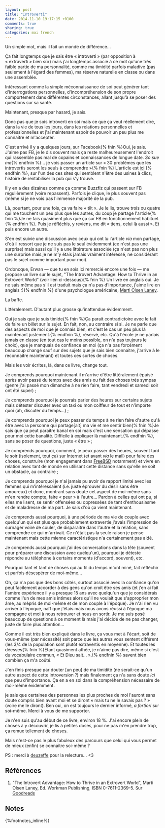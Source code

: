 ```yaml
---
layout: post
title: "Introverti"
date: 2014-11-10 19:17:15 +0100
comments: true
sharing: true
categories: moi french
---
```


Un simple mot, mais il fait un monde de différence…

Ça fait longtemps que je sais être « introverti » (par opposition à « extraverti » bien sûr) mais j'ai longtemps associé à ce mot qu'une très faible partie de ma personnalité, comme ma timidité parfois maladive (pas seulement à l'égard des femmes), ma réserve naturelle en classe ou dans une assemblée.

Intéressant comme la simple méconnaissance de soi peut générer tant d'interrogations personnelles, d'incompréhension de son propre comportement dans différentes circonstances, allant jusqu'à se poser des questions sur sa santé.

Maintenant, presque par hasard, je sais.
<!--more-->
Donc pas que je sois introverti en soi mais ce que ça veut réellement dire, dans la vie de tous les jours, dans les relations personnelles et professionnelles et j'ai maintenant espoir de pouvoir un peu plus me connaitre et m'accepter.

C'est arrivé il y a quelques jours, sur Facebook{% fnin %}Oui, je sais. J'aime pas FB, je le dis souvent mais ça reste malheureusement l'endroit qui rassemble pas mal de copains et connaissances de longue date. *So sue me*{% endfnin %}… je vois passer un article sur « 30 problèmes que les introvertis seront les seuls à comprendre »{% fnin %} L'article est [ici](http://atchuup.com/30-problems-that-only-introverts-will-understand/) {% endfnin %}, sur l'un des ces sites qui semblent n'être des usines à clics, histoire de rentabiliser la pub qui s'y trouve.

Il y en a des dizaines comme ça comme Buzzfiz qui passent sur FB régulièrement (voire repassent). Parfois je clique, le plus souvent pas (même si je ne vois pas l'immense majorité de la pub.

Là, pourtant, pour une fois, ça va faire « tilt ». Je le lis, trouve trois ou quatre qui me touchent un peu plus que les autres, du coup je partage l'article{% fnin %}Je ne fais quasiment plus que ça sur FB en fonctionnement habituel.{% endfnin %}. Puis je réfléchis, y reviens, me dit « tiens, celui là aussi ». Et puis encore un autre.

S'en est suivie une discussion avec ceux qui ont lu l'article *via* mon partage, d'où il ressort que je ne suis pas le seul évidemment (ce n'est pas une surprise) mais aussi qu'il y a une littérature associée (ça n'est pas non plus une surprise mais je ne m'y étais jamais vraiment intéressé, ne considérant pas le sujet comme important pour moi).

Ordoncque, Erwan — que tu en sois ici remercié encore une fois — me propose un livre sur le sujet, "The Introvert Advantage: How to Thrive in an Extrovert World" (voir lien ci-dessous){% fnin %} Un livre en anglais oui. Je ne sais même pas s'il est traduit mais ça n'a pas d'importance, j'aime lire en anglais :){% endfnin %} d'une psychologue américaine, [Marti Olsen Laney](https://www.goodreads.com/author/show/27740.Marti_Olsen_Laney).

La baffe.

Littéralement. D'autant plus grosse qu'inattendue évidemment.

Oui je sais que je suis timide{% fnin %}Ça parait contradictoire avec le fait de faire un billet sur le sujet. En fait, non, au contraire si si. Je ne parle que des aspects de moi que je connais bien, et c'est le cas un peu plus là maintenant justement.{% endfnin %}, réservé, etc. Qu'à l'école je ne parlais jamais en classe (en tout cas le moins possible, on n'a pas toujours le choix), que je manquais de confiance en moi (ça n'a pas forcément beaucoup changé sauf sur des sujets que je sais bien connaitre, j'arrive à le reconnaitre maintenant) et toutes ces sortes de choses.

Mais les voir écrites, là, dans ce livre, change tout.

Je comprends pourquoi maintenant il m'arrive d'être littéralement épuisé après avoir passé du temps avec des amis ou fait des choses très sympas (genre j'ai passé mon dimanche à ne rien faire, tant vendredi et samedi soir ont été super) ;

Je comprends pourquoi je pourrais parler des heures sur certains sujets mais détester discuter avec un taxi ou mon coiffeur de tout et n'importe quoi (ah, discuter du temps…) ;

Je comprends pourquoi je peux passer du temps à ne rien faire d'autre qu'à être avec la personne qui partage[ait] ma vie et me sentir bien{% fnin %}Je sais que ça peut paraitre banal en soi mais c'est une sensation qui dépasse pour moi cette banalité. Difficile à expliquer là maintenant.{% endfnin %}, sans se poser de questions, juste « être » ;

Je comprends pourquoi, comment, je peux passer des heures, souvent tard le soir (isolement, tout ça) sur Internet (et avant *via* le mail) pour faire des choses, construire (mon engagement dans [FreeBSD](https://www.keltia.net/topics/freebsd/) notamment) et vivre en relation avec tant de monde en utilisant cette distance sans qu'elle ne soit un obstacle, au contraire ;

Je comprends pourquoi je n'ai jamais pu avoir de rapport limité avec les femmes qui m'intéressaient (i.e. juste éprouver du désir sans être amoureux) et donc, montrant sans doute cet aspect de moi-même sans m'en rendre compte, faire « peur » à l'autre… Pardon à celles qui ont pu, si elles me lisent, se sentir offensées ou oppressées de tant d'enthousiasme et de maladresse de ma part. Je sais d'où ça vient maintenant.

Je comprends aussi pourquoi, à une période de ma vie de couple avec quelqu'un qui est plus que probablement extravertie j'avais l'impression de surnager voire de couler, de disparaitre dans l'autre et la relation, sans comprendre ce qui m'arrivait. Ce n'était pas la seule raison je pense maintenant mais cette mienne caractéristique n'a certainement pas aidé.

Je comprends aussi pourquoi j'ai des conversations dans la tête (souvent pour préparer une discussion avec quelqu'un), pourquoi je déteste répondre au téléphone à certains moments (d'accord, souvent), etc.

Pourquoi tant et tant de choses qui au fil du temps m'ont miné, fait réfléchir et parfois désespérer de moi-même…

Oh, ça n'a pas que des bons côtés, surtout associé avec la confiance qu'on peut facilement accorder à des gens qu'on croit être ses amis (et j'en ai fait l'amère expérience il y a presque 15 ans avec quelqu'un que je considérais comme l'un de mes amis intimes alors qu'il ne voulait que s'approprier mon âme, au mépris de moi-même et de mon couple à l'époque). Je n'ai rien vu arriver à l'époque, naïf que j'étais mais nous avons réussi à l'époque ma compagne et moi à nous retrouver et nous en sortir. Je me suis posé beaucoup de questions à ce moment là mais j'ai décidé de ne pas changer, juste de faire plus attention…

Comme il est très bien expliqué dans le livre, ça vous met à l'écart, soit de vous-même (par nécessité) soit parce que les autres vous sentent différent (les 3/4 de la population sont plutôt extravertis en moyenne). Et toutes les déesses{% fnin %}Étant quasiment athée, je n'aime pas dire, même si c'est du vocabulaire commun, « Et Dieu sait… ».{% endfnin %} savent bien combien ça m'a coûté.

J'en finis presque par douter [un peu] de ma timidité (ne serait-ce qu'un autre aspect de cette introversion ?) mais finalement ça n'a sans doute *ici* que peu d'importance. Ça en a en soi dans la compréhension nécessaire de moi-même évidemment.

je sais que certaines des personnes les plus proches de moi l'auront sans doute compris bien avant moi et se diront « mais tu ne le savais pas ? » (voire me le diront). Ben oui, on est toujours le dernier informé, *a fortiori* sur soi-même. Merci à vous de me supporter.

Je n'en suis qu'au début de ce livre, environ 18 %. J'ai encore plein de choses à y découvrir, je lis à petites doses, pour ne pas m'en prendre trop, ça remue tellement de choses.

Mais n'est-ce pas le plus fabuleux des parcours que celui qui vous permet de mieux (enfin) se connaitre soi-même ?

PS : merci à [deuzeffe](http://www.deuzeffe.org/) pour la relecture… <3

Références
----------

1. "The Introvert Advantage: How to Thrive in an Extrovert World", Marti Olsen Laney, Ed. Workman Publishing, ISBN 0-7611-2369-5. Sur [Goodreads](https://www.goodreads.com/book/show/49322.The_Introvert_Advantage)

Notes
-----
{%footnotes_inline%}
